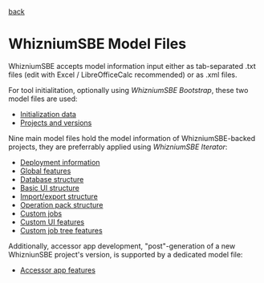 [back](./README.md)

# WhizniumSBE Model Files

WhizniumSBE accepts model information input either as tab-separated .txt files (edit with Excel / LibreOfficeCalc recommended) or as .xml files. 

For tool initialitation, optionally using _WhizniumSBE Bootstrap_, these two model files are used:

* [Initialization data](sbemdl/IexWznmIni.md)
* [Projects and versions](sbemdl/IexWznmPrj.md)

Nine main model files hold the model information of WhizniumSBE-backed projects, they are preferrably applied using _WhizniumSBE Iterator_:

* [Deployment information](sbemdl/IexWznmDpl.md)
* [Global features](sbemdl/IexWznmGbl.md)
* [Database structure](sbemdl/IexWznmDbs.md)
* [Basic UI structure](sbemdl/IexWznmBui.md)
* [Import/export structure](sbemdl/IexWznmIex.md)
* [Operation pack structure](sbemdl/IexWznmOpk.md)
* [Custom jobs](sbemdl/IexWznmJob.md)
* [Custom UI features](sbemdl/IexWznmUix.md)
* [Custom job tree features](sbemdl/IexWznmJtr.md)

Additionally, accessor app development, "post"-generation of a new WhizniunSBE project's version, is supported by a dedicated model file:

* [Accessor app features](sbemdl/IexWznmApp.md)
